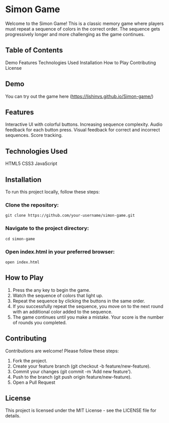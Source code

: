 # Simon Game

Welcome to the Simon Game! This is a classic memory game where players must repeat a sequence of colors in the correct order. The sequence gets progressively longer and more challenging as the game continues.

## Table of Contents
Demo
Features
Technologies Used
Installation
How to Play
Contributing
License

## Demo
You can try out the game here (https://lishinvs.github.io/Simon-game/)

## Features
Interactive UI with colorful buttons.
Increasing sequence complexity.
Audio feedback for each button press.
Visual feedback for correct and incorrect sequences.
Score tracking.

## Technologies Used
HTML5
CSS3
JavaScript

## Installation
To run this project locally, follow these steps:

### Clone the repository:
    git clone https://github.com/your-username/simon-game.git

### Navigate to the project directory:
    cd simon-game

### Open index.html in your preferred browser:
    open index.html

## How to Play
1. Press the any key to begin the game.
2. Watch the sequence of colors that light up.
3. Repeat the sequence by clicking the buttons in the same order.
4. If you successfully repeat the sequence, you move on to the next round with an additional color added to the sequence.
5. The game continues until you make a mistake. Your score is the number of rounds you completed.

## Contributing
Contributions are welcome! Please follow these steps:

1. Fork the project.
2. Create your feature branch (git checkout -b feature/new-feature).
3. Commit your changes (git commit -m 'Add new feature').
4. Push to the branch (git push origin feature/new-feature).
5. Open a Pull Request

## License
This project is licensed under the MIT License - see the LICENSE file for details.

